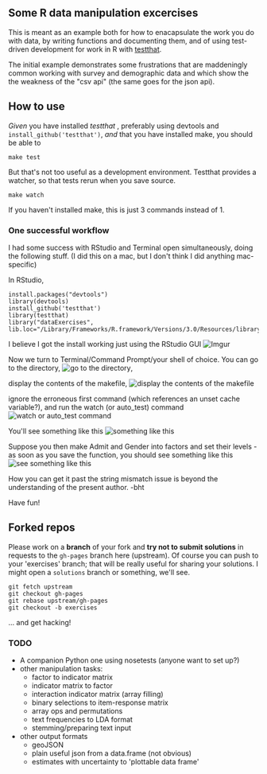 ## Some R data manipulation excercises

This is meant as an example both for how to enacapsulate
the work you do with data, by writing functions and documenting
them, and of using test-driven development for work in R 
with [testthat](https://github.com/hadley/testthat).

The initial example demonstrates some frustrations that are
maddeningly common working with survey and demographic data and 
which show the the weakness of the "csv api" 
(the same goes for the json api).

## How to use

*Given* you have installed *testthat* , preferably using
devtools and `install_github('testthat')`, *and* that you have installed make, you should
be able to 

```{bash}
make test
```

But that's not too useful as a development environment. Testthat
provides a watcher, so that tests rerun when you save source.

```{bash}
make watch
```

If you haven't installed make, this is just 3 commands instead of 1. 

### One successful workflow

I had some success with RStudio and Terminal open simultaneously, doing the following stuff. (I did this on a mac, but I don't think I did anything mac-specific) 

In RStudio,
``` {R}
install.packages("devtools")
library(devtools)
install_github('testthat')
library(testthat)
library("dataExercises", lib.loc="/Library/Frameworks/R.framework/Versions/3.0/Resources/library")
```

I believe I got the install working just using the RStudio GUI 
![Imgur](http://i.imgur.com/20rpRAe.png)

Now we turn to Terminal/Command Prompt/your shell of choice. You can go to the directory, ![go to the directory](http://i.imgur.com/wEagYoZ.png),

display the contents of the makefile,
![display the contents of the makefile](http://i.imgur.com/pWuNf5A.png)

ignore the erroneous first command (which references an unset cache variable?), and run the watch (or auto_test) command
![watch or auto_test command](http://i.imgur.com/kB7eOw4.png)

You'll see something like this 
![something like this](http://i.imgur.com/nJmdKzq.png)

Suppose you then make Admit and Gender into factors and set their levels - as soon as you save the function, you should see something like this
![see something like this](http://i.imgur.com/tGFEjeq.png)

How you can get it past the string mismatch issue is beyond the understanding of the present author.  -bht

Have fun!

## Forked repos

Please work on a **branch** of your fork and **try not to submit solutions** in requests to the `gh-pages` branch here (upstream). Of course you can push to your 'exercises' branch; that will be really useful for sharing your solutions. I might open a `solutions` branch or something, we'll see.

```{bash}
git fetch upstream
git checkout gh-pages
git rebase upstream/gh-pages
git checkout -b exercises
```

… and get hacking!

### TODO
- A companion Python one using nosetests (anyone want to set up?)
- other manipulation tasks:
   - factor to indicator matrix
   - indicator matrix to factor
   - interaction indicator matrix (array filling)
   - binary selections to item-response matrix
   - array ops and permutations
   - text frequencies to LDA format
   - stemming/preparing text input
- other output formats
   - geoJSON
   - plain useful json from a data.frame (not obvious)
   - estimates with uncertainty to 'plottable data frame'
